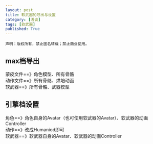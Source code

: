 ```yaml
---
layout: post
title: 软武器的导出与设置
category: [浅谈]
tags: [软武器]
published: True
---
```



`声明：版权所有，禁止匿名转载；禁止商业使用。`


## max档导出
蒙皮文件==》角色模型、所有骨骼
<br>
动作文件==》所有骨骼、烘培动画
<br>
软武器==》所有骨骼、武器模型


## 引擎档设置
角色==》角色自身的Avatar（也可使用软武器的Avatar）、软武器的动画Controller
<br>
动作==》改成Humaniod即可
<br>
软武器==》软武器自身的Avatar、软武器的动画Controller
